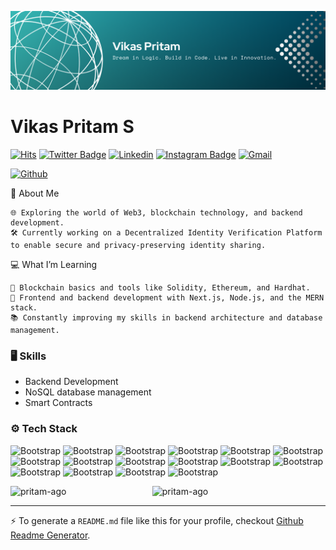 ![Banner](./banner.png)

# Vikas Pritam S

[![Hits](https://hits.seeyoufarm.com/api/count/incr/badge.svg?url=https%3A%2F%2Fgithub.com%2Fpritam-ago%2Fpritam-ago&count_bg=%2379C83D&title_bg=%23555555&icon=&icon_color=%23E7E7E7&title=Profile+Views&edge_flat=false)](https://hits.seeyoufarm.com)
[![Twitter Badge](https://img.shields.io/badge/-Twitter-1da1f2?labelColor=1da1f2&logo=twitter&logoColor=white&link=https://twitter.com/https://x.com/MonsterTonGames)](https://twitter.com/https://x.com/MonsterTonGames)
[![Linkedin](https://img.shields.io/badge/-LinkedIn-blue?style=flat&logo=Linkedin&logoColor=white)](https://www.linkedin.com/in/https://www.linkedin.com/in/vikas-pritam-176601281//)
[![Instagram Badge](https://img.shields.io/badge/-Instagram-purple?logo=instagram&logoColor=white&link=https://instagram.com/https://www.instagram.com/fruity_gumbo//)](https://www.instagram.com/https://www.instagram.com/fruity_gumbo/)
[![Gmail](https://img.shields.io/badge/-Gmail-c14438?style=flat&logo=Gmail&logoColor=white)](mailto:pritamsocrates@gmail.com)

[![Github](https://img.shields.io/github/followers/pritam-ago?label=Follow&style=social)](https://github.com/pritam-ago)

🚀 About Me

    🌐 Exploring the world of Web3, blockchain technology, and backend development.
    🛠 Currently working on a Decentralized Identity Verification Platform to enable secure and privacy-preserving identity sharing.

💻 What I’m Learning

    🔗 Blockchain basics and tools like Solidity, Ethereum, and Hardhat.
    🌟 Frontend and backend development with Next.js, Node.js, and the MERN stack.
    📚 Constantly improving my skills in backend architecture and database management.




### 🖥 Skills

- Backend Development 
- NoSQL database management
- Smart Contracts
### ⚙️ Tech Stack

![Bootstrap](https://img.shields.io/badge/-Javascript-05122A?style=for-the-badge&logo=Javascript&color=353535) ![Bootstrap](https://img.shields.io/badge/-React-05122A?style=for-the-badge&logo=React&color=353535) ![Bootstrap](https://img.shields.io/badge/-Express-05122A?style=for-the-badge&logo=Express&color=353535) ![Bootstrap](https://img.shields.io/badge/-Node.js-05122A?style=for-the-badge&logo=Node.js&color=353535) ![Bootstrap](https://img.shields.io/badge/-MongoDB-05122A?style=for-the-badge&logo=MongoDB&color=353535) ![Bootstrap](https://img.shields.io/badge/-Firebase-05122A?style=for-the-badge&logo=Firebase&color=353535) ![Bootstrap](https://img.shields.io/badge/-Git-05122A?style=for-the-badge&logo=Git&color=353535) ![Bootstrap](https://img.shields.io/badge/-Expo-05122A?style=for-the-badge&logo=Expo&color=353535) ![Bootstrap](https://img.shields.io/badge/-Nodemon-05122A?style=for-the-badge&logo=Nodemon&color=353535) ![Bootstrap](https://img.shields.io/badge/-NPM-05122A?style=for-the-badge&logo=NPM&color=353535) ![Bootstrap](https://img.shields.io/badge/-PNPM%20-05122A?style=for-the-badge&logo=PNPM&color=353535) ![Bootstrap](https://img.shields.io/badge/-Yarn-05122A?style=for-the-badge&logo=Yarn&color=353535) ![Bootstrap](https://img.shields.io/badge/-Mongoose-05122A?style=for-the-badge&logo=Mongoose&color=353535) ![Bootstrap](https://img.shields.io/badge/-python-05122A?style=for-the-badge&logo=python&color=353535) ![Bootstrap](https://img.shields.io/badge/-Unity-05122A?style=for-the-badge&logo=Unity&color=353535) ![Bootstrap](https://img.shields.io/badge/-Visual%20Studio%20Code-05122A?style=for-the-badge&logo=Visual-Studio-Code&color=353535)

<div>
  <img width="45%" align="left" src="https://github-readme-stats.vercel.app/api/top-langs?username=pritam-ago&show_icons=true&locale=en&layout=compact" alt="pritam-ago" />
  <img width="50%"  src="https://github-readme-streak-stats.herokuapp.com/?user=pritam-ago&" alt="pritam-ago" />
</div>


---
:zap: To generate a `README.md` file like this for your profile, checkout [Github Readme Generator](https://hejazizo-github-profile-readme-srcstreamlit-app-i6skm7.streamlit.app/).
